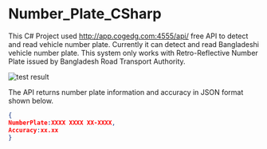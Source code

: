 # Number_Plate_CSharp
This C# Project used http://app.cogedg.com:4555/api/ free API  to detect and read vehicle number plate. Currently it can detect and read Bangladeshi vehicle number plate.
This system only works with Retro-Reflective Number Plate issued by Bangladesh Road Transport Authority. 

![test result](https://user-images.githubusercontent.com/15852967/35750172-085c2a6a-084c-11e8-9005-cdb76e3461b9.jpg)

The API returns number plate information and accuracy in JSON format shown below.
```JSON
{
NumberPlate:XXXX XXXX XX-XXXX,
Accuracy:xx.xx
}
```
